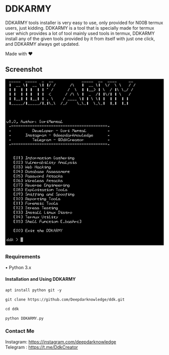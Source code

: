 
# DDKARMY
DDKARMY tools installer is very easy to use, only provided for N00B termux users, just kidding.
DDKARMY is a tool that is specially made for termux user which provides a lot of tool mainly used tools in termux, DDKARMY install any of the given tools provided by it from itself with just one click, and DDKARMY always get updated.

Made with ❤️

## Screenshot
<img src="core/DDKARMY.png">

### Requirements
• Python 3.x

#### Installation and Using DDKARMY
```
apt install python git -y
```
```
git clone https://github.com/Deepdarknowledge/ddk.git
```
```
cd ddk
```
```
python DDKARMY.py
```

### Contact Me
Instagram: https://instagram.com/deepdarknowledge  
Telegram : https://t.me/DdkCreator
